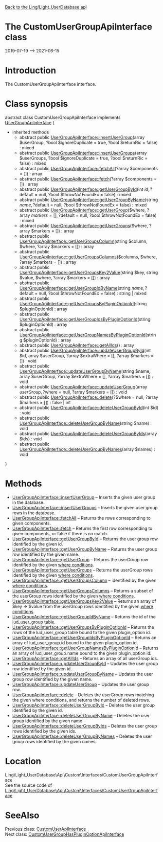 [Back to the Ling/Light_UserDatabase api](https://github.com/lingtalfi/Light_UserDatabase/blob/master/doc/api/Ling/Light_UserDatabase.md)



The CustomUserGroupApiInterface class
================
2019-07-19 --> 2021-06-15






Introduction
============

The CustomUserGroupApiInterface interface.



Class synopsis
==============


abstract class <span class="pl-k">CustomUserGroupApiInterface</span> implements [UserGroupApiInterface](https://github.com/lingtalfi/Light_UserDatabase/blob/master/doc/api/Ling/Light_UserDatabase/Api/Generated/Interfaces/UserGroupApiInterface.md) {

- Inherited methods
    - abstract public [UserGroupApiInterface::insertUserGroup](https://github.com/lingtalfi/Light_UserDatabase/blob/master/doc/api/Ling/Light_UserDatabase/Api/Generated/Interfaces/UserGroupApiInterface/insertUserGroup.md)(array $userGroup, ?bool $ignoreDuplicate = true, ?bool $returnRic = false) : mixed
    - abstract public [UserGroupApiInterface::insertUserGroups](https://github.com/lingtalfi/Light_UserDatabase/blob/master/doc/api/Ling/Light_UserDatabase/Api/Generated/Interfaces/UserGroupApiInterface/insertUserGroups.md)(array $userGroups, ?bool $ignoreDuplicate = true, ?bool $returnRic = false) : mixed
    - abstract public [UserGroupApiInterface::fetchAll](https://github.com/lingtalfi/Light_UserDatabase/blob/master/doc/api/Ling/Light_UserDatabase/Api/Generated/Interfaces/UserGroupApiInterface/fetchAll.md)(?array $components = []) : array
    - abstract public [UserGroupApiInterface::fetch](https://github.com/lingtalfi/Light_UserDatabase/blob/master/doc/api/Ling/Light_UserDatabase/Api/Generated/Interfaces/UserGroupApiInterface/fetch.md)(?array $components = []) : array
    - abstract public [UserGroupApiInterface::getUserGroupById](https://github.com/lingtalfi/Light_UserDatabase/blob/master/doc/api/Ling/Light_UserDatabase/Api/Generated/Interfaces/UserGroupApiInterface/getUserGroupById.md)(int $id, ?$default = null, ?bool $throwNotFoundEx = false) : mixed
    - abstract public [UserGroupApiInterface::getUserGroupByName](https://github.com/lingtalfi/Light_UserDatabase/blob/master/doc/api/Ling/Light_UserDatabase/Api/Generated/Interfaces/UserGroupApiInterface/getUserGroupByName.md)(string $name, ?$default = null, ?bool $throwNotFoundEx = false) : mixed
    - abstract public [UserGroupApiInterface::getUserGroup](https://github.com/lingtalfi/Light_UserDatabase/blob/master/doc/api/Ling/Light_UserDatabase/Api/Generated/Interfaces/UserGroupApiInterface/getUserGroup.md)($where, ?array $markers = [], ?$default = null, ?bool $throwNotFoundEx = false) : mixed
    - abstract public [UserGroupApiInterface::getUserGroups](https://github.com/lingtalfi/Light_UserDatabase/blob/master/doc/api/Ling/Light_UserDatabase/Api/Generated/Interfaces/UserGroupApiInterface/getUserGroups.md)($where, ?array $markers = []) : array
    - abstract public [UserGroupApiInterface::getUserGroupsColumn](https://github.com/lingtalfi/Light_UserDatabase/blob/master/doc/api/Ling/Light_UserDatabase/Api/Generated/Interfaces/UserGroupApiInterface/getUserGroupsColumn.md)(string $column, $where, ?array $markers = []) : array
    - abstract public [UserGroupApiInterface::getUserGroupsColumns](https://github.com/lingtalfi/Light_UserDatabase/blob/master/doc/api/Ling/Light_UserDatabase/Api/Generated/Interfaces/UserGroupApiInterface/getUserGroupsColumns.md)($columns, $where, ?array $markers = []) : array
    - abstract public [UserGroupApiInterface::getUserGroupsKey2Value](https://github.com/lingtalfi/Light_UserDatabase/blob/master/doc/api/Ling/Light_UserDatabase/Api/Generated/Interfaces/UserGroupApiInterface/getUserGroupsKey2Value.md)(string $key, string $value, $where, ?array $markers = []) : array
    - abstract public [UserGroupApiInterface::getUserGroupIdByName](https://github.com/lingtalfi/Light_UserDatabase/blob/master/doc/api/Ling/Light_UserDatabase/Api/Generated/Interfaces/UserGroupApiInterface/getUserGroupIdByName.md)(string $name, ?$default = null, ?bool $throwNotFoundEx = false) : string | mixed
    - abstract public [UserGroupApiInterface::getUserGroupsByPluginOptionId](https://github.com/lingtalfi/Light_UserDatabase/blob/master/doc/api/Ling/Light_UserDatabase/Api/Generated/Interfaces/UserGroupApiInterface/getUserGroupsByPluginOptionId.md)(string $pluginOptionId) : array
    - abstract public [UserGroupApiInterface::getUserGroupIdsByPluginOptionId](https://github.com/lingtalfi/Light_UserDatabase/blob/master/doc/api/Ling/Light_UserDatabase/Api/Generated/Interfaces/UserGroupApiInterface/getUserGroupIdsByPluginOptionId.md)(string $pluginOptionId) : array
    - abstract public [UserGroupApiInterface::getUserGroupNamesByPluginOptionId](https://github.com/lingtalfi/Light_UserDatabase/blob/master/doc/api/Ling/Light_UserDatabase/Api/Generated/Interfaces/UserGroupApiInterface/getUserGroupNamesByPluginOptionId.md)(string $pluginOptionId) : array
    - abstract public [UserGroupApiInterface::getAllIds](https://github.com/lingtalfi/Light_UserDatabase/blob/master/doc/api/Ling/Light_UserDatabase/Api/Generated/Interfaces/UserGroupApiInterface/getAllIds.md)() : array
    - abstract public [UserGroupApiInterface::updateUserGroupById](https://github.com/lingtalfi/Light_UserDatabase/blob/master/doc/api/Ling/Light_UserDatabase/Api/Generated/Interfaces/UserGroupApiInterface/updateUserGroupById.md)(int $id, array $userGroup, ?array $extraWhere = [], ?array $markers = []) : void
    - abstract public [UserGroupApiInterface::updateUserGroupByName](https://github.com/lingtalfi/Light_UserDatabase/blob/master/doc/api/Ling/Light_UserDatabase/Api/Generated/Interfaces/UserGroupApiInterface/updateUserGroupByName.md)(string $name, array $userGroup, ?array $extraWhere = [], ?array $markers = []) : void
    - abstract public [UserGroupApiInterface::updateUserGroup](https://github.com/lingtalfi/Light_UserDatabase/blob/master/doc/api/Ling/Light_UserDatabase/Api/Generated/Interfaces/UserGroupApiInterface/updateUserGroup.md)(array $userGroup, ?$where = null, ?array $markers = []) : void
    - abstract public [UserGroupApiInterface::delete](https://github.com/lingtalfi/Light_UserDatabase/blob/master/doc/api/Ling/Light_UserDatabase/Api/Generated/Interfaces/UserGroupApiInterface/delete.md)(?$where = null, ?array $markers = []) : false | int
    - abstract public [UserGroupApiInterface::deleteUserGroupById](https://github.com/lingtalfi/Light_UserDatabase/blob/master/doc/api/Ling/Light_UserDatabase/Api/Generated/Interfaces/UserGroupApiInterface/deleteUserGroupById.md)(int $id) : void
    - abstract public [UserGroupApiInterface::deleteUserGroupByName](https://github.com/lingtalfi/Light_UserDatabase/blob/master/doc/api/Ling/Light_UserDatabase/Api/Generated/Interfaces/UserGroupApiInterface/deleteUserGroupByName.md)(string $name) : void
    - abstract public [UserGroupApiInterface::deleteUserGroupByIds](https://github.com/lingtalfi/Light_UserDatabase/blob/master/doc/api/Ling/Light_UserDatabase/Api/Generated/Interfaces/UserGroupApiInterface/deleteUserGroupByIds.md)(array $ids) : void
    - abstract public [UserGroupApiInterface::deleteUserGroupByNames](https://github.com/lingtalfi/Light_UserDatabase/blob/master/doc/api/Ling/Light_UserDatabase/Api/Generated/Interfaces/UserGroupApiInterface/deleteUserGroupByNames.md)(array $names) : void

}






Methods
==============

- [UserGroupApiInterface::insertUserGroup](https://github.com/lingtalfi/Light_UserDatabase/blob/master/doc/api/Ling/Light_UserDatabase/Api/Generated/Interfaces/UserGroupApiInterface/insertUserGroup.md) &ndash; Inserts the given user group in the database.
- [UserGroupApiInterface::insertUserGroups](https://github.com/lingtalfi/Light_UserDatabase/blob/master/doc/api/Ling/Light_UserDatabase/Api/Generated/Interfaces/UserGroupApiInterface/insertUserGroups.md) &ndash; Inserts the given user group rows in the database.
- [UserGroupApiInterface::fetchAll](https://github.com/lingtalfi/Light_UserDatabase/blob/master/doc/api/Ling/Light_UserDatabase/Api/Generated/Interfaces/UserGroupApiInterface/fetchAll.md) &ndash; Returns the rows corresponding to given components.
- [UserGroupApiInterface::fetch](https://github.com/lingtalfi/Light_UserDatabase/blob/master/doc/api/Ling/Light_UserDatabase/Api/Generated/Interfaces/UserGroupApiInterface/fetch.md) &ndash; Returns the first row corresponding to given components, or false if there is no match.
- [UserGroupApiInterface::getUserGroupById](https://github.com/lingtalfi/Light_UserDatabase/blob/master/doc/api/Ling/Light_UserDatabase/Api/Generated/Interfaces/UserGroupApiInterface/getUserGroupById.md) &ndash; Returns the user group row identified by the given id.
- [UserGroupApiInterface::getUserGroupByName](https://github.com/lingtalfi/Light_UserDatabase/blob/master/doc/api/Ling/Light_UserDatabase/Api/Generated/Interfaces/UserGroupApiInterface/getUserGroupByName.md) &ndash; Returns the user group row identified by the given name.
- [UserGroupApiInterface::getUserGroup](https://github.com/lingtalfi/Light_UserDatabase/blob/master/doc/api/Ling/Light_UserDatabase/Api/Generated/Interfaces/UserGroupApiInterface/getUserGroup.md) &ndash; Returns the userGroup row identified by the given [where conditions](https://github.com/lingtalfi/SimplePdoWrapper#the-where-conditions).
- [UserGroupApiInterface::getUserGroups](https://github.com/lingtalfi/Light_UserDatabase/blob/master/doc/api/Ling/Light_UserDatabase/Api/Generated/Interfaces/UserGroupApiInterface/getUserGroups.md) &ndash; Returns the userGroup rows identified by the given [where conditions](https://github.com/lingtalfi/SimplePdoWrapper#the-where-conditions).
- [UserGroupApiInterface::getUserGroupsColumn](https://github.com/lingtalfi/Light_UserDatabase/blob/master/doc/api/Ling/Light_UserDatabase/Api/Generated/Interfaces/UserGroupApiInterface/getUserGroupsColumn.md) &ndash; identified by the given [where conditions](https://github.com/lingtalfi/SimplePdoWrapper#the-where-conditions).
- [UserGroupApiInterface::getUserGroupsColumns](https://github.com/lingtalfi/Light_UserDatabase/blob/master/doc/api/Ling/Light_UserDatabase/Api/Generated/Interfaces/UserGroupApiInterface/getUserGroupsColumns.md) &ndash; Returns a subset of the userGroup rows identified by the given [where conditions](https://github.com/lingtalfi/SimplePdoWrapper#the-where-conditions).
- [UserGroupApiInterface::getUserGroupsKey2Value](https://github.com/lingtalfi/Light_UserDatabase/blob/master/doc/api/Ling/Light_UserDatabase/Api/Generated/Interfaces/UserGroupApiInterface/getUserGroupsKey2Value.md) &ndash; Returns an array of $key => $value from the userGroup rows identified by the given [where conditions](https://github.com/lingtalfi/SimplePdoWrapper#the-where-conditions).
- [UserGroupApiInterface::getUserGroupIdByName](https://github.com/lingtalfi/Light_UserDatabase/blob/master/doc/api/Ling/Light_UserDatabase/Api/Generated/Interfaces/UserGroupApiInterface/getUserGroupIdByName.md) &ndash; Returns the id of the lud_user_group table.
- [UserGroupApiInterface::getUserGroupsByPluginOptionId](https://github.com/lingtalfi/Light_UserDatabase/blob/master/doc/api/Ling/Light_UserDatabase/Api/Generated/Interfaces/UserGroupApiInterface/getUserGroupsByPluginOptionId.md) &ndash; Returns the rows of the lud_user_group table bound to the given plugin_option id.
- [UserGroupApiInterface::getUserGroupIdsByPluginOptionId](https://github.com/lingtalfi/Light_UserDatabase/blob/master/doc/api/Ling/Light_UserDatabase/Api/Generated/Interfaces/UserGroupApiInterface/getUserGroupIdsByPluginOptionId.md) &ndash; Returns an array of lud_user_group.id bound to the given plugin_option id.
- [UserGroupApiInterface::getUserGroupNamesByPluginOptionId](https://github.com/lingtalfi/Light_UserDatabase/blob/master/doc/api/Ling/Light_UserDatabase/Api/Generated/Interfaces/UserGroupApiInterface/getUserGroupNamesByPluginOptionId.md) &ndash; Returns an array of lud_user_group.name bound to the given plugin_option id.
- [UserGroupApiInterface::getAllIds](https://github.com/lingtalfi/Light_UserDatabase/blob/master/doc/api/Ling/Light_UserDatabase/Api/Generated/Interfaces/UserGroupApiInterface/getAllIds.md) &ndash; Returns an array of all userGroup ids.
- [UserGroupApiInterface::updateUserGroupById](https://github.com/lingtalfi/Light_UserDatabase/blob/master/doc/api/Ling/Light_UserDatabase/Api/Generated/Interfaces/UserGroupApiInterface/updateUserGroupById.md) &ndash; Updates the user group row identified by the given id.
- [UserGroupApiInterface::updateUserGroupByName](https://github.com/lingtalfi/Light_UserDatabase/blob/master/doc/api/Ling/Light_UserDatabase/Api/Generated/Interfaces/UserGroupApiInterface/updateUserGroupByName.md) &ndash; Updates the user group row identified by the given name.
- [UserGroupApiInterface::updateUserGroup](https://github.com/lingtalfi/Light_UserDatabase/blob/master/doc/api/Ling/Light_UserDatabase/Api/Generated/Interfaces/UserGroupApiInterface/updateUserGroup.md) &ndash; Updates the user group row.
- [UserGroupApiInterface::delete](https://github.com/lingtalfi/Light_UserDatabase/blob/master/doc/api/Ling/Light_UserDatabase/Api/Generated/Interfaces/UserGroupApiInterface/delete.md) &ndash; Deletes the userGroup rows matching the given where conditions, and returns the number of deleted rows.
- [UserGroupApiInterface::deleteUserGroupById](https://github.com/lingtalfi/Light_UserDatabase/blob/master/doc/api/Ling/Light_UserDatabase/Api/Generated/Interfaces/UserGroupApiInterface/deleteUserGroupById.md) &ndash; Deletes the user group identified by the given id.
- [UserGroupApiInterface::deleteUserGroupByName](https://github.com/lingtalfi/Light_UserDatabase/blob/master/doc/api/Ling/Light_UserDatabase/Api/Generated/Interfaces/UserGroupApiInterface/deleteUserGroupByName.md) &ndash; Deletes the user group identified by the given name.
- [UserGroupApiInterface::deleteUserGroupByIds](https://github.com/lingtalfi/Light_UserDatabase/blob/master/doc/api/Ling/Light_UserDatabase/Api/Generated/Interfaces/UserGroupApiInterface/deleteUserGroupByIds.md) &ndash; Deletes the user group rows identified by the given ids.
- [UserGroupApiInterface::deleteUserGroupByNames](https://github.com/lingtalfi/Light_UserDatabase/blob/master/doc/api/Ling/Light_UserDatabase/Api/Generated/Interfaces/UserGroupApiInterface/deleteUserGroupByNames.md) &ndash; Deletes the user group rows identified by the given names.





Location
=============
Ling\Light_UserDatabase\Api\Custom\Interfaces\CustomUserGroupApiInterface<br>
See the source code of [Ling\Light_UserDatabase\Api\Custom\Interfaces\CustomUserGroupApiInterface](https://github.com/lingtalfi/Light_UserDatabase/blob/master/Api/Custom/Interfaces/CustomUserGroupApiInterface.php)



SeeAlso
==============
Previous class: [CustomUserApiInterface](https://github.com/lingtalfi/Light_UserDatabase/blob/master/doc/api/Ling/Light_UserDatabase/Api/Custom/Interfaces/CustomUserApiInterface.md)<br>Next class: [CustomUserGroupHasPluginOptionApiInterface](https://github.com/lingtalfi/Light_UserDatabase/blob/master/doc/api/Ling/Light_UserDatabase/Api/Custom/Interfaces/CustomUserGroupHasPluginOptionApiInterface.md)<br>
